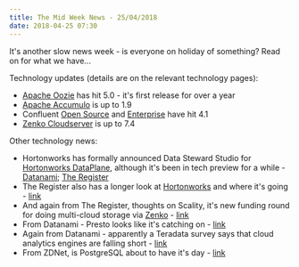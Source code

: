 ```yaml
---
title: The Mid Week News - 25/04/2018
date: 2018-04-25 07:30
---
```

It's another slow news week - is everyone on holiday of something?  Read on for what we have...
<!--more-->

Technology updates (details are on the relevant technology pages):

* [Apache Oozie](/technologies/apache-oozie/) has hit 5.0 - it's first release for over a year
* [Apache Accumulo](/technologies/apache-accumulo/) is up to 1.9
* Confluent [Open Source](/technologies/confluent-open-source/) and [Enterprise](/technologies/confluent-enterprise) have hit 4.1
* [Zenko Cloudserver](/technologies/zenko/cloudserver/) is up to 7.4

Other technology news:

* Hortonworks has formally announced Data Steward Studio for [Hortonworks DataPlane](/technologies/hortonworks-dataplane-service/), although it's been in tech preview for a while - [Datanami](https://www.datanami.com/2018/04/17/hortonworks-upgrades-data-plane-service/); [The Register](https://www.theregister.co.uk/2018/04/18/hortonworks_data_steward_studio_release/)
* The Register also has a longer look at [Hortonworks](/tech-vendors/hortonworks/) and where it's going - [link](https://www.theregister.co.uk/2018/04/18/hortonworks_data_steward_studio_release/)
* And again from The Register, thoughts on Scality, it's new funding round for doing multi-cloud storage via [Zenko](/technologies/zenko/) - [link](https://www.theregister.co.uk/2018/04/18/scality_zenko_60m_funding/)
* From Datanami - Presto looks like it's catching on - [link](https://www.datanami.com/2018/04/18/presto-use-surges-qubole-finds/)
* Again from Datanami - apparently a Teradata survey says that cloud analytics engines are falling short - [link](https://www.datanami.com/2018/04/24/cloud-analytics-engines-falling-short-survey-finds/)
* From ZDNet, is PostgreSQL about to have it's day - [link](https://www.zdnet.com/article/has-the-time-finally-come-for-postgresql/)